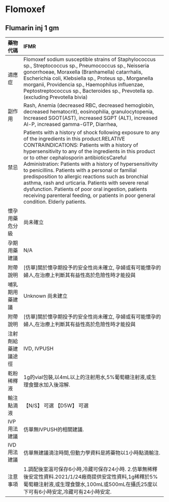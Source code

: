 # Flomoxef

## Flumarin inj 1 gm

| 藥物代碼           | IFMR                                                                                                                                                                                                                                                                                                                                                                                                                                                                                                                                                                                                                                      |
|:-------------------|:------------------------------------------------------------------------------------------------------------------------------------------------------------------------------------------------------------------------------------------------------------------------------------------------------------------------------------------------------------------------------------------------------------------------------------------------------------------------------------------------------------------------------------------------------------------------------------------------------------------------------------------|
| 適應症             | Flomoxef sodium susceptible strains of Staphylococcus sp., Streptococcus sp., Pneumococcus sp., Neisseria gonorrhoeae, Moraxella (Branhamella) catarrhalis, Escherichia coli, Klebsiella sp., Proteus sp., Morganella morganii, Providencia sp., Haemophilus influenzae, Peptostreptococcus sp., Bacteroides sp., Prevotella sp. (excluding Prevotella bivia)                                                                                                                                                                                                                                                                             |
| 副作用             | Rash, Anemia (decreased RBC, decreased hemoglobin, decreased hematocrit), eosinophilia, granulocytopenia, Increased SGOT(AST), increased SGPT (ALT), increased Al-P, increased gamma-GTP, Diarrhea,                                                                                                                                                                                                                                                                                                                                                                                                                                       |
| 禁忌               | Patients with a history of shock following exposure to any of the ingredients in this product.RELATIVE CONTRAINDICATIONS: Patients with a history of hypersensitivity to any of the ingredients in this product or to other cephalosporin antibioticsCareful Administration: Patients with a history of hypersensitivity to penicillins. Patients with a personal or familial predisposition to allergic reactions such as bronchial asthma, rash and urticaria. Patients with severe renal dysfunction. Patients of poor oral ingestion, patients receiving parenteral feeding, or patients in poor general condition. Elderly patients. |
| 懷孕用藥危分級     | 尚未確立                                                                                                                                                                                                                                                                                                                                                                                                                                                                                                                                                                                                                                  |
| 孕期用藥建議       | N/A                                                                                                                                                                                                                                                                                                                                                                                                                                                                                                                                                                                                                                       |
| 附帶說明           | [仿單]關於懷孕期投予的安全性尚未確立, 孕婦或有可能懷孕的婦人,在治療上判斷其有益性高於危險性時才能投與                                                                                                                                                                                                                                                                                                                                                                                                                                                                                                                                     |
| 哺乳期用藥建議     | Unknown 尚未建立                                                                                                                                                                                                                                                                                                                                                                                                                                                                                                                                                                                                                          |
| 附帶說明           | [仿單]關於懷孕期投予的安全性尚未確立, 孕婦或有可能懷孕的婦人,在治療上判斷其有益性高於危險性時才能投與                                                                                                                                                                                                                                                                                                                                                                                                                                                                                                                                     |
| 注射劑給藥建議途徑 | IVD, IVPUSH                                                                                                                                                                                                                                                                                                                                                                                                                                                                                                                                                                                                                               |
| 乾粉稀釋液         | 1g的vial包裝,以4mL以上的注射用水,5%葡萄糖注射液,或生理食鹽水加入後溶解.                                                                                                                                                                                                                                                                                                                                                                                                                                                                                                                                                                   |
| 輸注點滴液         | 【N/S】 可選  【D5W】 可選                                                                                                                                                                                                                                                                                                                                                                                                                                                                                                                                                                                                                |
| IVP 用法建議       | 仿單無IVPUSH的相關建議.                                                                                                                                                                                                                                                                                                                                                                                                                                                                                                                                                                                                                   |
| IVD 用法建議       | 仿單無建議滴注時間,但動力學資料是將藥物以1小時點滴輸注.                                                                                                                                                                                                                                                                                                                                                                                                                                                                                                                                                                                   |
| 注意事項           | 1.調配後室溫可保存6小時,冷藏可保存24小時. 2.仿單無稀釋後安定性資料.2021/1/24廠商提供安定性資料,1g稀釋於5%葡萄糖注射液,或生理食鹽水,100mL或500mL在攝氏25度以下可有6小時安定,冷藏可有24小時安定.                                                                                                                                                                                                                                                                                                                                                                                                                                            |

